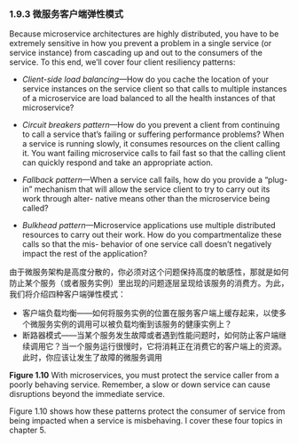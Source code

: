 ### 1.9.3 微服务客户端弹性模式

Because microservice architectures are highly distributed, you have to be extremely sensitive in how you prevent a problem in a single service \(or service instance\) from cascading up and out to the consumers of the service. To this end, we’ll cover four client resiliency patterns:

* _Client-side load balancing_—How do you cache the location of your service instances on the service client so that calls to multiple instances of a microservice are load balanced to all the health instances of that microservice?

* _Circuit breakers pattern_—How do you prevent a client from continuing to call a service that’s failing or suffering performance problems? When a service is running slowly, it consumes resources on the client calling it. You want failing microservice calls to fail fast so that the calling client can quickly respond and take an appropriate action.

* _Fallback pattern_—When a service call fails, how do you provide a “plug-in” mechanism that will allow the service client to try to carry out its work through alter- native means other than the microservice being called?

* _Bulkhead pattern_—Microservice applications use multiple distributed resources to carry out their work. How do you compartmentalize these calls so that the mis- behavior of one service call doesn’t negatively impact the rest of the application?

由于微服务架构是高度分散的，你必须对这个问题保持高度的敏感性，那就是如何防止某个服务（或者服务实例）里出现的问题逐层呈现给该服务的消费方。为此，我们将介绍四种客户端弹性模式：

* 客户端负载均衡——如何将服务实例的位置在服务客户端上缓存起来，以使多个微服务实例的调用可以被负载均衡到该服务的健康实例上？
* 断路器模式——当某个服务发生故障或者遇到性能问题时，如何防止客户端继续调用它？当一个服务运行很慢时，它将消耗正在消费它的客户端上的资源。此时，你应该让发生了故障的微服务调用

**Figure 1.10** With microservices, you must protect the service caller from a poorly behaving service. Remember, a slow or down service can cause disruptions beyond the immediate service.

Figure 1.10 shows how these patterns protect the consumer of service from being impacted when a service is misbehaving. I cover these four topics in chapter 5.

